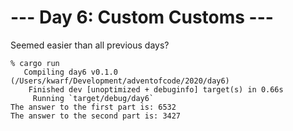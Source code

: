 # --- Day 6: Custom Customs ---

Seemed easier than all previous days?

```
% cargo run
   Compiling day6 v0.1.0 (/Users/kwarf/Development/adventofcode/2020/day6)
    Finished dev [unoptimized + debuginfo] target(s) in 0.66s
     Running `target/debug/day6`
The answer to the first part is: 6532
The answer to the second part is: 3427
```
